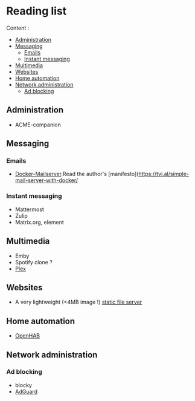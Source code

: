 # Reading list

Content :

- [Administration](#administration)
- [Messaging](#messaging)
  - [Emails](#emails)
  - [Instant messaging](#instant-messaging)
- [Multimedia](#multimedia)
- [Websites](#websites)
- [Home automation](#home-automation)
- [Network administration](#network-administration)
  - [Ad blocking](#ad-blocking)

## Administration

- ACME-companion

## Messaging

### Emails

- [Docker-Mailserver](https://github.com/docker-mailserver/docker-mailserver).Read the author's [manifesto](https://tvi.al/simple-mail-server-with-docker/

### Instant messaging

- Mattermost
- Zulip
- Matrix.org, element

## Multimedia

- Emby
- Spotify clone ?
- [Plex](https://ubuntu.com/appliance/plex)

## Websites

- A very lightweight (<4MB image !) [static file server](https://github.com/halverneus/static-file-server)

## Home automation

- [OpenHAB](https://ubuntu.com/appliance/openhab)

## Network administration

### Ad blocking

- blocky
- [AdGuard](https://ubuntu.com/appliance/adguard)
